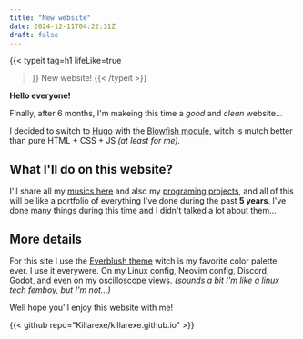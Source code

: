 ```yaml
---
title: "New website"
date: 2024-12-11T04:22:31Z
draft: false
---
```


{{< typeit 
  tag=h1
  lifeLike=true
>}}
New website!
{{< /typeit >}}

**Hello everyone!**

Finally, after 6 months, I'm makeing this time a *good* and *clean* website...

I decided to switch to [Hugo](https://gohugo.io/) with the [Blowfish module](https://blowfish.page/), witch is mutch better than pure HTML + CSS + JS *(at least for me).*

## What I'll do on this website?

I'll share all my [musics here]() and also my [programing projects](), and all of this will be like a portfolio of everything I've done during the past **5 years**. I've done many things during this time and I didn't talked a lot about them...

## More details

For this site I use the [Everblush theme](https://everblush.github.io/) witch is my favorite color palette ever. I use it everywere. On my Linux config, Neovim config, Discord, Godot, and even on my oscilloscope views. *(sounds a bit I'm like a linux tech femboy, but I'm not...)*

Well hope you'll enjoy this website with me!

{{< github repo="Killarexe/killarexe.github.io" >}}
